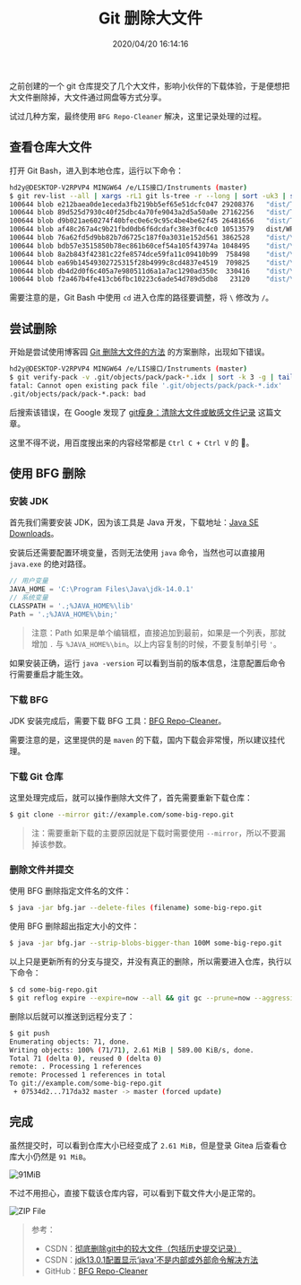 ﻿---
title: "Git 删除大文件"
date: "2020/04/20 16:14:16"
updated: "2020/04/20 17:19:07"
permalink: "git-delete-large-files/"
tags:
 - Git
 - BFG
categories:
 - [开发, 工具]
---

之前创建的一个 git 仓库提交了几个大文件，影响小伙伴的下载体验，于是便想把大文件删除掉，大文件通过网盘等方式分享。

试过几种方案，最终使用 `BFG Repo-Cleaner` 解决，这里记录处理的过程。

## 查看仓库大文件

打开 Git Bash，进入到本地仓库，运行以下命令：

```bash
hd2y@DESKTOP-V2RPVP4 MINGW64 /e/LIS接口/Instruments (master)
$ git rev-list --all | xargs -rL1 git ls-tree -r --long | sort -uk3 | sort -rnk4 | head -10
100644 blob e212baea0de1eceda3fb219bb5ef65e51dcfc047 29208376   "dist/Tools/Access\346\225\260\346\215\256\345\272\223\351\251\261\345\212\250/AccessDatabaseEngine_2010_X64.exe"
100644 blob 89d525d7930c40f25dbc4a70fe9043a2d5a50a0e 27162256   "dist/Tools/Access\346\225\260\346\215\256\345\272\223\351\251\261\345\212\250/AccessDatabaseEngine_2010_x86.exe"
100644 blob d9b021ae60274f40bfec0e6c9c95c4be4be62f45 26481656   "dist/Tools/Access\346\225\260\346\215\256\345\272\223\351\251\261\345\212\250/AccessDatabaseEngine_2007_x86.exe"
100644 blob af48c267a4c9b21fbd0db6f6dcdafc38e3f0c4c0 10513579   dist/WPF/LIS.Connector.WpfApp.0.2.2.7z
100644 blob 76a62fd5d9bb82b7d6725c187f0a3031e152d561 3862528    "dist/\345\205\266\344\273\226/\351\230\264\351\201\223\345\276\256\347\224\237\346\200\201 BPR-2014A MDB/Data/BV.mdb"
100644 blob bdb57e3515850b78ec861b60cef54a105f43974a 1048495    "dist/\347\224\265\346\263\263\344\273\252/\350\265\233\346\257\224\344\272\232 HYDRASYS/Data/\345\234\260\350\264\253\347\224\265\346\263\263\345\233\276\350\260\261\345\210\244\350\257\273\350\247\204\345\210\231.pptx"
100644 blob 8a2b843f42381c22fe8574dce59fa11c09410b99  758498    "dist/\347\224\265\346\263\263\344\273\252/\350\265\233\346\257\224\344\272\232 HYDRASYS/Data/Phoresis Extended 5.6.x.pdf"
100644 blob ea69b14549302725315f28b4999c8cd4837e4519  709825    "dist/\350\241\200\346\260\224\344\273\252/GEM3500/Data/GEM 3500\351\200\232\350\256\257\345\215\217\350\256\256 Interface Spec 6.X.pdf"
100644 blob db4d2d0f6c405a7e980511d6a1a7ac1290ad350c  330416    "dist/\345\205\266\344\273\226/\351\230\264\351\201\223\345\276\256\347\224\237\346\200\201 BPR-2014A MDB/Data/\351\230\264\351\201\223\345\276\256\347\224\237\346\200\201.jpg"
100644 blob f2a467b4fe413cb6fbc10223c6ade54d789d5db8   23120    "dist/\347\224\265\346\263\263\344\273\252/\350\265\233\346\257\224\344\272\232 HYDRASYS/Data/OUT.DAT"
```

需要注意的是，Git Bash 中使用 `cd` 进入仓库的路径要调整，将 `\` 修改为 `/`。

## 尝试删除

开始是尝试使用博客园 [Git 删除大文件的方法](https://www.cnblogs.com/bigmango/p/11361344.html) 的方案删除，出现如下错误。

```bash
hd2y@DESKTOP-V2RPVP4 MINGW64 /e/LIS接口/Instruments (master)
$ git verify-pack -v .git/objects/pack/pack-*.idx | sort -k 3 -g | tail -10
fatal: Cannot open existing pack file '.git/objects/pack/pack-*.idx'
.git/objects/pack/pack-*.pack: bad
```

后搜索该错误，在 Google 发现了 [git瘦身：清除大文件或敏感文件记录](https://easeapi.com/blog/blog/62-git-delete-big-file.html) 这篇文章。

这里不得不说，用百度搜出来的内容经常都是 `Ctrl C + Ctrl V` 的 :poop:。

## 使用 BFG 删除

### 安装 JDK

首先我们需要安装 JDK，因为该工具是 Java 开发，下载地址：[Java SE Downloads](https://www.oracle.com/java/technologies/javase-downloads.html)。

安装后还需要配置环境变量，否则无法使用 `java` 命令，当然也可以直接用 `java.exe` 的绝对路径。

```js
// 用户变量
JAVA_HOME = 'C:\Program Files\Java\jdk-14.0.1'
// 系统变量
CLASSPATH = '.;%JAVA_HOME%\lib'
Path = '.;%JAVA_HOME%\bin;'
```

> 注意：Path 如果是单个编辑框，直接追加到最前，如果是一个列表，那就增加 `.` 与 `%JAVA_HOME%\bin`。以上内容复制的时候，不要复制单引号 `'`。

如果安装正确，运行 `java -version` 可以看到当前的版本信息，注意配置后命令行需要重启才能生效。

### 下载 BFG

JDK 安装完成后，需要下载 BFG 工具：[BFG Repo-Cleaner](https://www.oracle.com/java/technologies/javase-jdk14-downloads.html)。

需要注意的是，这里提供的是 `maven` 的下载，国内下载会非常慢，所以建议挂代理。

### 下载 Git 仓库

这里处理完成后，就可以操作删除大文件了，首先需要重新下载仓库：

```bash
$ git clone --mirror git://example.com/some-big-repo.git
```

> 注：需要重新下载的主要原因就是下载时需要使用 `--mirror`，所以不要漏掉该参数。

### 删除文件并提交

使用 BFG 删除指定文件名的文件：

```bash
$ java -jar bfg.jar --delete-files (filename) some-big-repo.git
```

使用 BFG 删除超出指定大小的文件：

```bash
$ java -jar bfg.jar --strip-blobs-bigger-than 100M some-big-repo.git
```

以上只是更新所有的分支与提交，并没有真正的删除，所以需要进入仓库，执行以下命令：

```bash
$ cd some-big-repo.git
$ git reflog expire --expire=now --all && git gc --prune=now --aggressive
```

删除以后就可以推送到远程分支了：

```bash
$ git push
Enumerating objects: 71, done.
Writing objects: 100% (71/71), 2.61 MiB | 589.00 KiB/s, done.
Total 71 (delta 0), reused 0 (delta 0)
remote: . Processing 1 references
remote: Processed 1 references in total
To git://example.com/some-big-repo.git
 + 07534d2...717da32 master -> master (forced update)
```

## 完成

虽然提交时，可以看到仓库大小已经变成了 `2.61 MiB`，但是登录 Gitea 后查看仓库大小仍然是 `91 MiB`。

![91MiB](https://hd2y.oss-cn-beijing.aliyuncs.com/91MiB-ecf86eb91bf448788d5ab83fda4f94e5.png)

不过不用担心，直接下载该仓库内容，可以看到下载文件大小是正常的。

![ZIP File](https://hd2y.oss-cn-beijing.aliyuncs.com/ZIP%20File-cadfc1ec62b540a19a3bd4a15c706a95.png)

> 参考：
> + CSDN：[彻底删除git中的较大文件（包括历史提交记录）](https://blog.csdn.net/HappyRocking/article/details/89313501)
> + CSDN：[jdk13.0.1配置显示‘java'不是内部或外部命令解决方法](https://blog.csdn.net/weixin_44853744/article/details/103389161)
> + GitHub：[BFG Repo-Cleaner](https://rtyley.github.io/bfg-repo-cleaner/)
